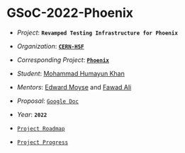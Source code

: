 # GSoC-2022-Phoenix

- *Project*: **`Revamped Testing Infrastructure for Phoenix`** 

- *Organization*: **[`CERN-HSF`](https://hepsoftwarefoundation.org/)**

- *Corresponding Project*: **[`Phoenix`](https://github.com/HSF/phoenix)**

- *Student*: [Mohammad Humayun Khan](https://github.com/DamianArado)  

- *Mentors*: [Edward Moyse](https://github.com/EdwardMoyse) and [Fawad Ali](https://github.com/9inpachi)  

- *Proposal*: [`Google Doc`](https://docs.google.com/document/d/1GZBVo3bcSApWU-Rzn-LUdGHulK6WYVFD4vo1CFPjWl4/edit?usp=sharing)

- *Year*: **`2022`**

- [`Project Roadmap`](https://github.com/DamianArado/GSoC-2022-Phoenix/blob/main/ROADMAP.md)

- [`Project Progress`](https://github.com/DamianArado/GSoC-2022-Phoenix/blob/main/PROGRESS.md)
